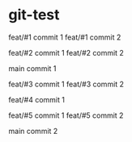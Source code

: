 # git-test

feat/#1 commit 1
feat/#1 commit 2

feat/#2 commit 1
feat/#2 commit 2

main commit 1

feat/#3 commit 1
feat/#3 commit 2

feat/#4 commit 1


feat/#5 commit 1
feat/#5 commit 2

main commit 2
